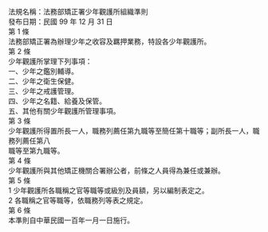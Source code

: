法規名稱：法務部矯正署少年觀護所組織準則  
發布日期：民國 99 年 12 月 31 日  
第 1 條  
法務部矯正署為辦理少年之收容及羈押業務，特設各少年觀護所。  
第 2 條  
少年觀護所掌理下列事項：  
一、少年之鑑別輔導。  
二、少年之衛生保健。  
三、少年之戒護管理。  
四、少年之名籍、給養及保管。  
五、其他有關少年觀護所管理事項。  
第 3 條  
少年觀護所得置所長一人，職務列薦任第九職等至簡任第十職等；副所長一人，職務列薦任第八  
職等至第九職等。  
第 4 條  
少年觀護所與其他矯正機關合署辦公者，前條之人員得為兼任或兼辦。  
第 5 條  
1 少年觀護所各職稱之官等職等或級別及員額，另以編制表定之。  
2 各職稱之官等職等，依職務列等表之規定。  
第 6 條  
本準則自中華民國一百年一月一日施行。  


